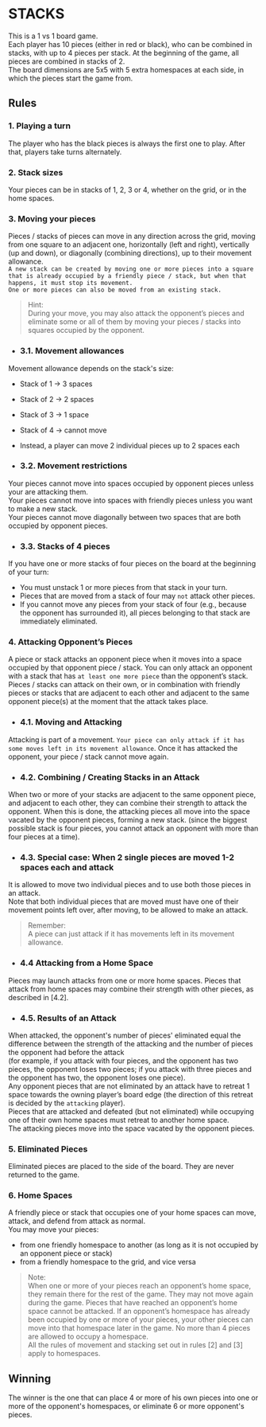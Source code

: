 # STACKS

This is a 1 vs 1 board game. <br>
Each player has 10 pieces (either in red or black), who can be combined in stacks, with up to 4 pieces per stack. At the beginning of the game, all pieces are combined in stacks of 2.<br>
The board dimensions are 5x5 with 5 extra homespaces at each side, in which the pieces start the game from.

## Rules

### 1. Playing a turn

The player who has the black pieces is always the first one to play. After that, players take turns alternately.

### 2. Stack sizes

Your pieces can be in stacks of 1, 2, 3 or 4, whether on the grid, or in the home spaces.

### 3. Moving your pieces

Pieces / stacks of pieces can move in any direction across the grid, moving from one square to an adjacent one, horizontally (left and right), vertically (up and down), or diagonally (combining directions), up to their movement allowance.<br>
`A new stack can be created by moving one or more pieces into a square that is already occupied by a friendly piece / stack, but when that happens, it must stop its movement.`<br>
`One or more pieces can also be moved from an existing stack.`<br>
>Hint:<br>
During your move, you may also attack the opponent’s pieces and eliminate some or all of them by moving your pieces / stacks into squares occupied by the opponent.

- ### 3.1. Movement allowances

Movement allowance depends on the stack's size:

- Stack of 1 -> 3 spaces<br>
- Stack of 2 -> 2 spaces<br>
- Stack of 3 -> 1 space<br>
- Stack of 4 -> cannot move<br>
- Instead, a player can move 2 individual pieces up to 2 spaces each

- ### 3.2. Movement restrictions

Your pieces cannot move into spaces occupied by opponent pieces unless your are attacking them.<br>
Your pieces cannot move into spaces with friendly pieces unless you want to make a new stack.<br>
Your pieces cannot move diagonally between two spaces that are both occupied by opponent pieces.<br>

- ### 3.3. Stacks of 4 pieces

If you have one or more stacks of four pieces on the board at the beginning of your turn:

- You must unstack 1 or more pieces from that stack in your turn.
- Pieces that are moved from a stack of four may `not` attack other pieces.
- If you cannot move any pieces from your stack of four (e.g., because the opponent has surrounded it), all pieces belonging to that stack are immediately eliminated.

### 4. Attacking Opponent’s Pieces

A piece or stack attacks an opponent piece when it moves into a space occupied by that opponent piece / stack. You can only attack an opponent with a stack that has `at least one more piece` than the opponent’s stack.<br>
Pieces / stacks can attack on their own, or in combination with friendly pieces or stacks that are adjacent to each other and adjacent to the same opponent piece(s) at the moment that the attack takes place.

- ### 4.1. Moving and Attacking

Attacking is part of a movement. `Your piece can only attack if it has some moves left in its movement allowance`.
Once it has attacked the opponent, your piece / stack cannot move again.

- ### 4.2. Combining / Creating Stacks in an Attack

When two or more of your stacks are adjacent to the same opponent piece,
and adjacent to each other, they can combine their strength to attack the opponent. When this is done, the attacking pieces all move into the space vacated by the opponent pieces, forming a new stack. (since the biggest possible stack is four pieces, you cannot attack an opponent with more than four pieces at a time).

- ### 4.3. Special case: When 2 single pieces are moved 1-2 spaces each and attack

It is allowed to move two individual pieces and to use both those pieces in an attack.<br>
Note that both individual pieces that are moved must have one
of their movement points left over, after moving, to be allowed
to make an attack.
> Remember:<br>
A piece can just attack if it has movements left in its movement allowance.

- ### 4.4 Attacking from a Home Space

Pieces may launch attacks from one or more home spaces. Pieces that attack from home spaces may combine their strength with other
pieces, as described in [4.2].

- ### 4.5. Results of an Attack

When attacked, the opponent's number of pieces' eliminated equal the difference between the strength of the attacking and the number of pieces the opponent had before the attack<br>(for example, if you attack with four pieces, and the opponent has two pieces, the opponent loses two pieces; if you attack with three pieces and the opponent has two, the opponent loses one piece).<br>
Any opponent pieces that are not eliminated by an attack have to retreat 1 space towards the owning player’s board edge (the direction of this retreat is decided by the `attacking` player).<br>
Pieces that are attacked and defeated (but not eliminated) while
occupying one of their own home spaces must retreat to another home space.<br>
The attacking pieces move into the space vacated by
the opponent pieces.

### 5. Eliminated Pieces

Eliminated pieces are placed to the side of the board. They are never returned to the game.

### 6. Home Spaces

A friendly piece or stack that occupies one of your home
spaces can move, attack, and defend from attack as normal.<br>
You may move your pieces: 
- from one friendly homespace to another (as long as it is not occupied by an opponent piece or stack)
- from a friendly homespace to the grid, and vice versa

> Note:<br>
When one or more of your pieces reach an opponent’s home space, they remain there for the rest of the game. They may not move again during the game. Pieces that have reached an opponent’s home space cannot be attacked. If an opponent’s homespace has already been occupied by one or
more of your pieces, your other pieces can move into that homespace later in the game.
No more than 4 pieces are allowed to occupy a homespace.<br>
All the rules of movement and stacking set out in rules [2] and [3]  apply to homespaces.

## Winning

The winner is the one that can place 4 or more of his own pieces into one or more of the opponent's homespaces, or eliminate 6 or more opponent's pieces.

